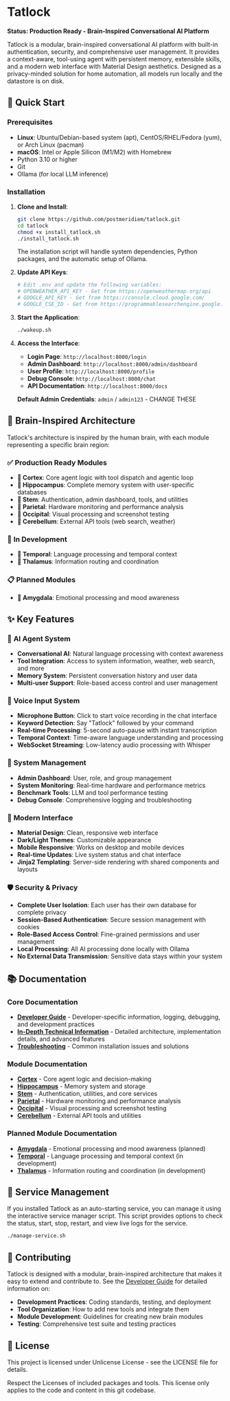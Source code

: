 # Tatlock

**Status: Production Ready - Brain-Inspired Conversational AI Platform**

Tatlock is a modular, brain-inspired conversational AI platform with built-in authentication, security, and comprehensive user management. It provides a context-aware, tool-using agent with persistent memory, extensible skills, and a modern web interface with Material Design aesthetics. Designed as a privacy-minded solution for home automation, all models run locally and the datastore is on disk.

## 🚀 Quick Start

### Prerequisites
- **Linux**: Ubuntu/Debian-based system (apt), CentOS/RHEL/Fedora (yum), or Arch Linux (pacman)
- **macOS**: Intel or Apple Silicon (M1/M2) with Homebrew
- Python 3.10 or higher
- Git
- Ollama (for local LLM inference)

### Installation
1. **Clone and Install**:
   ```bash
   git clone https://github.com/postmeridiem/tatlock.git
   cd tatlock
   chmod +x install_tatlock.sh
   ./install_tatlock.sh
   ```
   The installation script will handle system dependencies, Python packages, and the automatic setup of Ollama.

2. **Update API Keys**:
   ```bash
   # Edit .env and update the following variables:
   # OPENWEATHER_API_KEY - Get from https://openweathermap.org/api
   # GOOGLE_API_KEY - Get from https://console.cloud.google.com/
   # GOOGLE_CSE_ID - Get from https://programmablesearchengine.google.com/
   ```

4. **Start the Application**:
   ```bash
   ./wakeup.sh
   ```

5. **Access the Interface**:
   - **Login Page**: `http://localhost:8000/login`
   - **Admin Dashboard**: `http://localhost:8000/admin/dashboard`
   - **User Profile**: `http://localhost:8000/profile`
   - **Debug Console**: `http://localhost:8000/chat`
   - **API Documentation**: `http://localhost:8000/docs`

   **Default Admin Credentials**: `admin` / `admin123` - CHANGE THESE

## 🧠 Brain-Inspired Architecture

Tatlock's architecture is inspired by the human brain, with each module representing a specific brain region:

### ✅ **Production Ready Modules**
- **🧠 Cortex**: Core agent logic with tool dispatch and agentic loop
- **🧠 Hippocampus**: Complete memory system with user-specific databases
- **🧠 Stem**: Authentication, admin dashboard, tools, and utilities
- **🧠 Parietal**: Hardware monitoring and performance analysis
- **🧠 Occipital**: Visual processing and screenshot testing
- **🧠 Cerebellum**: External API tools (web search, weather)

### 🔄 **In Development**
- **🧠 Temporal**: Language processing and temporal context
- **🧠 Thalamus**: Information routing and coordination

### 📋 **Planned Modules**
- **🧠 Amygdala**: Emotional processing and mood awareness

## ✨ Key Features

### 🤖 **AI Agent System**
- **Conversational AI**: Natural language processing with context awareness
- **Tool Integration**: Access to system information, weather, web search, and more
- **Memory System**: Persistent conversation history and user data
- **Multi-user Support**: Role-based access control and user management

### 🎤 **Voice Input System**
- **Microphone Button**: Click to start voice recording in the chat interface
- **Keyword Detection**: Say "Tatlock" followed by your command
- **Real-time Processing**: 5-second auto-pause with instant transcription
- **Temporal Context**: Time-aware language understanding and processing
- **WebSocket Streaming**: Low-latency audio processing with Whisper

### 🔧 **System Management**
- **Admin Dashboard**: User, role, and group management
- **System Monitoring**: Real-time hardware and performance metrics
- **Benchmark Tools**: LLM and tool performance testing
- **Debug Console**: Comprehensive logging and troubleshooting

### 🎨 **Modern Interface**
- **Material Design**: Clean, responsive web interface
- **Dark/Light Themes**: Customizable appearance
- **Mobile Responsive**: Works on desktop and mobile devices
- **Real-time Updates**: Live system status and chat interface
- **Jinja2 Templating**: Server-side rendering with shared components and layouts

### 🛡️ **Security & Privacy**
- **Complete User Isolation**: Each user has their own database for complete privacy
- **Session-Based Authentication**: Secure session management with cookies
- **Role-Based Access Control**: Fine-grained permissions and user management
- **Local Processing**: All AI processing done locally with Ollama
- **No External Data Transmission**: Sensitive data stays within your system

## 📚 Documentation

### **Core Documentation**
- **[Developer Guide](developer.md)** - Developer-specific information, logging, debugging, and development practices
- **[In-Depth Technical Information](moreinfo.md)** - Detailed architecture, implementation details, and advanced features
- **[Troubleshooting](troubleshooting.md)** - Common installation issues and solutions

### **Module Documentation**
- **[Cortex](cortex/readme.md)** - Core agent logic and decision-making
- **[Hippocampus](hippocampus/readme.md)** - Memory system and storage
- **[Stem](stem/readme.md)** - Authentication, utilities, and core services
- **[Parietal](parietal/readme.md)** - Hardware monitoring and performance analysis
- **[Occipital](occipital/readme.md)** - Visual processing and screenshot testing
- **[Cerebellum](cerebellum/readme.md)** - External API tools and utilities

### **Planned Module Documentation**
- **[Amygdala](amygdala/readme.md)** - Emotional processing and mood awareness (planned)
- **[Temporal](temporal/readme.md)** - Language processing and temporal context (in development)
- **[Thalamus](thalamus/readme.md)** - Information routing and coordination (in development)

## 🔧 Service Management

If you installed Tatlock as an auto-starting service, you can manage it using the interactive service manager script. This script provides options to check the status, start, stop, restart, and view live logs for the service.

```bash
./manage-service.sh
```

## 🤝 Contributing

Tatlock is designed with a modular, brain-inspired architecture that makes it easy to extend and contribute to. See the [Developer Guide](developer.md) for detailed information on:

- **Development Practices**: Coding standards, testing, and deployment
- **Tool Organization**: How to add new tools and integrate them
- **Module Development**: Guidelines for creating new brain modules
- **Testing**: Comprehensive test suite and testing practices

## 📄 License

This project is licensed under Unlicense License - see the LICENSE file for details.

Respect the Licenses of included packages and tools. This license only applies to the code and content in this git codebase.
